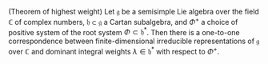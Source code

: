 (Theorem of highest weight) Let $\mathfrak{g}$ be a semisimple Lie algebra over the field $\mathbb{C}$ of complex numbers, $\mathfrak{h} \subset \mathfrak{g}$ a Cartan subalgebra, and $\Phi^+$ a choice of positive system of the root system $\Phi \subset \mathfrak{h}^*$. Then there is a one-to-one correspondence between finite-dimensional irreducible representations of $\mathfrak{g}$ over $\mathbb{C}$ and dominant integral weights $\lambda \in \mathfrak{h}^*$ with respect to $\Phi^+$.
